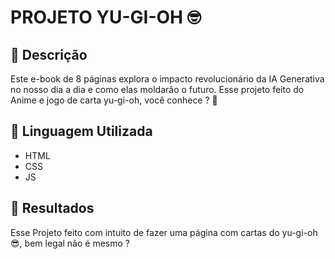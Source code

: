 # PROJETO YU-GI-OH 🤓

## 📒 Descrição
Este e-book de 8 páginas explora o impacto revolucionário da IA Generativa no nosso dia a dia e como elas moldarão o futuro.
Esse projeto feito do Anime e jogo de carta yu-gi-oh, você conhece ? 🤔

## 🤖 Linguagem Utilizada
- HTML
- CSS
- JS

## 🚀 Resultados
Esse Projeto feito com intuito de fazer uma página com cartas do yu-gi-oh 😎, bem legal não é mesmo ?

